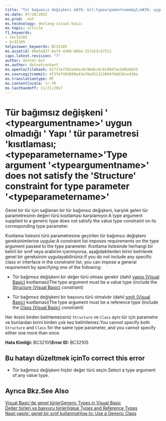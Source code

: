 ```yaml
---
title: "Tür bağımsız değişkeni &#39; &lt;typeargumentname&gt;&#39; uygun olmadığı &#39; Yapı &#39; tür parametresi &#39;kısıtlaması; &lt;typeparametername&gt;&#39;"
ms.date: 07/20/2015
ms.prod: .net
ms.technology: devlang-visual-basic
ms.topic: article
f1_keywords:
- vbc32105
- bc32105
helpviewer_keywords: BC32105
ms.assetid: 09e5a837-8afd-4360-86bd-157e53c47513
caps.latest.revision: "7"
author: dotnet-bot
ms.author: dotnetcontent
ms.openlocfilehash: 62717e7362e4dac6c964bc8c9c09d7acbd028d35
ms.sourcegitcommit: 4f3fef493080a43e70e951223894768d36ce430a
ms.translationtype: MT
ms.contentlocale: tr-TR
ms.lasthandoff: 11/21/2017
---
```

# <a name="type-argument-39lttypeargumentnamegt39-does-not-satisfy-the-39structure39-constraint-for-type-parameter-39lttypeparameternamegt39"></a><span data-ttu-id="6adc7-102">Tür bağımsız değişkeni &#39; &lt;typeargumentname&gt;&#39; uygun olmadığı &#39; Yapı &#39; tür parametresi &#39;kısıtlaması; &lt;typeparametername&gt;&#39;</span><span class="sxs-lookup"><span data-stu-id="6adc7-102">Type argument &#39;&lt;typeargumentname&gt;&#39; does not satisfy the &#39;Structure&#39; constraint for type parameter &#39;&lt;typeparametername&gt;&#39;</span></span>
<span data-ttu-id="6adc7-103">Genel bir tür için sağlanan bir tür bağımsız değişkeni, karşılık gelen tür parametresinin değeri türü kısıtlaması karşılamıyor.</span><span class="sxs-lookup"><span data-stu-id="6adc7-103">A type argument supplied to a generic type does not satisfy the value type constraint on its corresponding type parameter.</span></span>  
  
 <span data-ttu-id="6adc7-104">Kısıtlama listesini türü parametresine geçirilen tür bağımsız değişkeni gereksinimlerine uygular.</span><span class="sxs-lookup"><span data-stu-id="6adc7-104">A constraint list imposes requirements on the type argument passed to the type parameter.</span></span> <span data-ttu-id="6adc7-105">Kısıtlama listesinde herhangi bir belirli bir sınıf veya arabirim içermiyorsa, aşağıdakilerden birini belirterek genel bir gereksinim uygulayabilirsiniz:</span><span class="sxs-lookup"><span data-stu-id="6adc7-105">If you do not include any specific class or interface in the constraint list, you can impose a general requirement by specifying one of the following:</span></span>  
  
-   <span data-ttu-id="6adc7-106">Tür bağımsız değişkeni bir değer türü olması gerekir (dahil [yapısı (Visual Basic)](http://msdn.microsoft.com/en-us/263ce115-ac36-4c05-8cb7-0e0eead5c6d0) kısıtlaması)</span><span class="sxs-lookup"><span data-stu-id="6adc7-106">The type argument must be a value type (include the [Structure (Visual Basic)](http://msdn.microsoft.com/en-us/263ce115-ac36-4c05-8cb7-0e0eead5c6d0) constraint)</span></span>  
  
-   <span data-ttu-id="6adc7-107">Tür bağımsız değişkeni bir başvuru türü olmalıdır (dahil [sınıfı (Visual Basic)](http://msdn.microsoft.com/en-us/0777c6e6-46bc-451b-ad70-57b49d4ef4f7) kısıtlaması)</span><span class="sxs-lookup"><span data-stu-id="6adc7-107">The type argument must be a reference type (include the [Class (Visual Basic)](http://msdn.microsoft.com/en-us/0777c6e6-46bc-451b-ad70-57b49d4ef4f7) constraint)</span></span>  
  
 <span data-ttu-id="6adc7-108">Her ikisini birden belirtemezsiniz `Structure` ve `Class` aynı tür için parametre ve bunlardan birini birden çok kez belirtilemez.</span><span class="sxs-lookup"><span data-stu-id="6adc7-108">You cannot specify both `Structure` and `Class` for the same type parameter, and you cannot specify either one more than once.</span></span>  
  
 <span data-ttu-id="6adc7-109">**Hata Kimliği:** BC32105</span><span class="sxs-lookup"><span data-stu-id="6adc7-109">**Error ID:** BC32105</span></span>  
  
## <a name="to-correct-this-error"></a><span data-ttu-id="6adc7-110">Bu hatayı düzeltmek için</span><span class="sxs-lookup"><span data-stu-id="6adc7-110">To correct this error</span></span>  
  
-   <span data-ttu-id="6adc7-111">Tür bağımsız değişkeni hiçbir değer türü seçin.</span><span class="sxs-lookup"><span data-stu-id="6adc7-111">Select a type argument of any value type.</span></span>  
  
## <a name="see-also"></a><span data-ttu-id="6adc7-112">Ayrıca Bkz.</span><span class="sxs-lookup"><span data-stu-id="6adc7-112">See Also</span></span>  
 [<span data-ttu-id="6adc7-113">Visual Basic'de genel türler</span><span class="sxs-lookup"><span data-stu-id="6adc7-113">Generic Types in Visual Basic</span></span>](../../visual-basic/programming-guide/language-features/data-types/generic-types.md)  
 [<span data-ttu-id="6adc7-114">Değer türleri ve başvuru türleri</span><span class="sxs-lookup"><span data-stu-id="6adc7-114">Value Types and Reference Types</span></span>](../../visual-basic/programming-guide/language-features/data-types/value-types-and-reference-types.md)  
 [<span data-ttu-id="6adc7-115">Nasıl yapılır: genel bir sınıf kullanma</span><span class="sxs-lookup"><span data-stu-id="6adc7-115">How to: Use a Generic Class</span></span>](../../visual-basic/programming-guide/language-features/data-types/how-to-use-a-generic-class.md)
